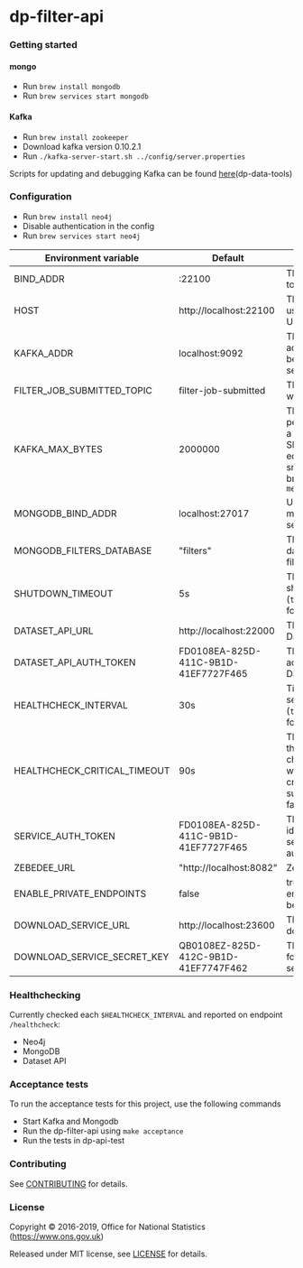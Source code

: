 dp-filter-api
================

### Getting started

#### mongo
* Run `brew install mongodb`
* Run `brew services start mongodb`

#### Kafka
* Run `brew install zookeeper`
* Download kafka version 0.10.2.1
* Run `./kafka-server-start.sh ../config/server.properties`

Scripts for updating and debugging Kafka can be found [here](https://github.com/ONSdigital/dp-data-tools)(dp-data-tools)

### Configuration
* Run `brew install neo4j`
* Disable authentication in the config
* Run `brew services start neo4j`

| Environment variable         | Default                                   | Description
| ---------------------------- | ----------------------------------------- | -----------
| BIND_ADDR                    | :22100                                    | The host and port to bind to
| HOST                         | http://localhost:22100                    | The host name used to build URLs
| KAFKA_ADDR                   | localhost:9092                            | The kafka broker addresses (can be comma separated)
| FILTER_JOB_SUBMITTED_TOPIC   | filter-job-submitted                      | The kafka topic to write messages to
| KAFKA_MAX_BYTES              | 2000000                                   | The maximum permitted size of a message. Should be set equal to or smaller than the broker's `message.max.bytes`
| MONGODB_BIND_ADDR            | localhost:27017                           | URL to a mongodb services
| MONGODB_FILTERS_DATABASE     | "filters"                                 | The mongodb database to store filters
| SHUTDOWN_TIMEOUT             | 5s                                        | The graceful shutdown timeout (`time.Duration` format)
| DATASET_API_URL              | http://localhost:22000                    | The URL of the Dataset API
| DATASET_API_AUTH_TOKEN       | FD0108EA-825D-411C-9B1D-41EF7727F465      | The token used to access the Dataset API
| HEALTHCHECK_INTERVAL         | 30s                                       | Time between self-healthchecks (`time.Duration` format)
| HEALTHCHECK_CRITICAL_TIMEOUT | 90s                                       | The time taken for the health changes from warning state to critical due to subsystem check failures
| SERVICE_AUTH_TOKEN           | FD0108EA-825D-411C-9B1D-41EF7727F465      | The token used to identify this service when authenticating
| ZEBEDEE_URL                  | "http://localhost:8082"                   | Zebedee URL
| ENABLE_PRIVATE_ENDPOINTS     | false                                     | true if private endpoints should be enabled
| DOWNLOAD_SERVICE_URL         | http://localhost:23600                    | The URL of the download service
| DOWNLOAD_SERVICE_SECRET_KEY  | QB0108EZ-825D-412C-9B1D-41EF7747F462      | The service token for the download service

### Healthchecking

Currently checked each `$HEALTHCHECK_INTERVAL` and reported on endpoint `/healthcheck`:

* Neo4j
* MongoDB
* Dataset API

### Acceptance tests

To run the acceptance tests for this project, use the following commands

* Start Kafka and Mongodb 
* Run the dp-filter-api using `make acceptance`
* Run the tests in dp-api-test


### Contributing

See [CONTRIBUTING](CONTRIBUTING.md) for details.

### License

Copyright © 2016-2019, Office for National Statistics (https://www.ons.gov.uk)

Released under MIT license, see [LICENSE](LICENSE.md) for details.
